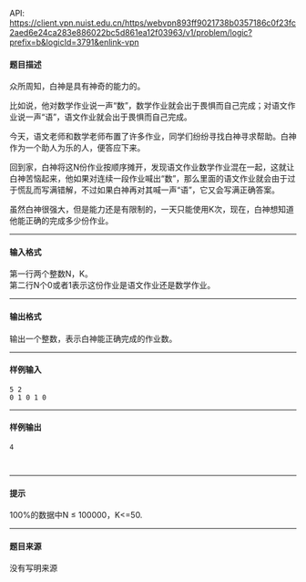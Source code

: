 API: https://client.vpn.nuist.edu.cn/https/webvpn893ff9021738b0357186c0f23fc2aed6e24ca283e886022bc5d861ea12f03963/v1/problem/logic?prefix=b&logicId=3791&enlink-vpn

#### 题目描述

众所周知，白神是具有神奇的能力的。  
  
比如说，他对数学作业说一声“数”，数学作业就会出于畏惧而自己完成；对语文作业说一声“语”，语文作业就会出于畏惧而自己完成。  
  
今天，语文老师和数学老师布置了许多作业，同学们纷纷寻找白神寻求帮助。白神作为一个助人为乐的人，便答应下来。  
  
回到家，白神将这N份作业按顺序摊开，发现语文作业数学作业混在一起，这就让白神苦恼起来，他如果对连续一段作业喊出“数”，那么里面的语文作业就会由于过于慌乱而写满错解，不过如果白神再对其喊一声“语”，它又会写满正确答案。  
  
虽然白神很强大，但是能力还是有限制的，一天只能使用K次，现在，白神想知道他能正确的完成多少份作业。  
  

---

#### 输入格式

第一行两个整数N，K。  
第二行N个0或者1表示这份作业是语文作业还是数学作业。

---

#### 输出格式

输出一个整数，表示白神能正确完成的作业数。

---

#### 样例输入
```
5 2
0 1 0 1 0
```

---

#### 样例输出
```
4



```

---

#### 提示

100%的数据中N ≤ 100000，K<=50.  
  

---

#### 题目来源

没有写明来源